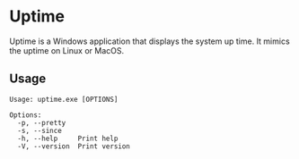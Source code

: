 # Uptime

Uptime is a Windows application that displays the system up time. It mimics the uptime on Linux or MacOS.

## Usage

```text
Usage: uptime.exe [OPTIONS]

Options:
  -p, --pretty
  -s, --since
  -h, --help     Print help
  -V, --version  Print version
```
